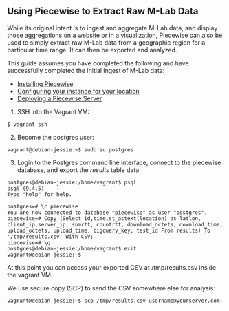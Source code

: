 ## Using Piecewise to Extract Raw M-Lab Data

While its original intent is to ingest and aggregate M-Lab data, and display those aggregations on a website or in a visualization, Piecewise can also be used to simply extract raw M-Lab data from a geographic region for a particular time range. It can then be exported and analyzed.

This guide assumes you have completed the following and have successfully completed the initial ingest of M-Lab data:

* [Installing Piecewise](INSTALL.md)
* [Configuring your instance for your location](CONFIG.md)
* [Deploying a Piecewise Server](DEPLOY.md)

1. SSH into the Vagrant VM:
```
$ vagrant ssh
```

2. Become the postgres user:
```
vagrant@debian-jessie:~$ sudo su postgres
```

3. Login to the Postgres command line interface, connect to the piecewise database, and export the *results* table data
```
postgres@debian-jessie:/home/vagrant$ psql
psql (9.4.5)
Type "help" for help.

postgres=# \c piecewise
You are now connected to database "piecewise" as user "postgres".
piecewise=# Copy (Select id,time,st_astext(location) as latlon, client_ip,server_ip, sumrtt, countrtt, download_octets, download_time, upload_octets, upload_time, bigquery_key, test_id From results) To '/tmp/results.csv' With CSV;
piecewise=# \q
postgres@debian-jessie:/home/vagrant$ exit
vagrant@debian-jessie:~$ 
```

At this point you can access your exported CSV at /tmp/results.csv inside the vagrant VM. 

We use secure copy (SCP) to send the CSV somewhere else for analysis:
```
vagrant@debian-jessie:~$ scp /tmp/results.csv username@yourserver.com:
```